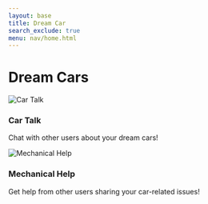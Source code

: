 ```yaml
---
layout: base
title: Dream Car 
search_exclude: true
menu: nav/home.html
---
```


# **Dream Cars**

<section id="featured-cars" class="py-20 bg-gray-100 h-screen flex items-center justify-center">
    <div class="grid grid-cols-1 md:grid-cols-2 gap-8 container mx-auto">
        <!-- Car Talk Card -->
        <div class="bg-white rounded-lg shadow-lg overflow-hidden transform transition-transform duration-500 hover:scale-105">
            <img src="https://exclusivecarregistry.com/render-images?imgid=262153" alt="Car Talk" class="w-full h-64 object-cover">
            <div class="p-6">
                <h3 class="text-3xl font-bold mb-2">Car Talk</h3>
                <p class="text-xl text-gray-700">Chat with other users about your dream cars!</p>
            </div>
        </div>
        <!-- Mechanical Help Card -->
        <div class="bg-white rounded-lg shadow-lg overflow-hidden transform transition-transform duration-500 hover:scale-105">
            <img src="https://img.freepik.com/free-vector/pliers-hammer-screwdriver-cartoon-icon-illustration-tools-object-icon-concept-isolated-flat-cartoon-style_138676-2155.jpg" alt="Mechanical Help" class="w-full h-64 object-cover">
            <div class="p-6">
                <h3 class="text-3xl font-bold mb-2">Mechanical Help</h3>
                <p class="text-xl text-gray-700">Get help from other users sharing your car-related issues!</p>
            </div>
        </div>
    </div>
</section>

